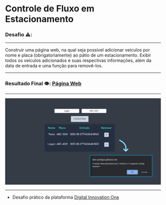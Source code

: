 # Controle de Fluxo em Estacionamento

### Desafio ⚠️:
***
  Construir uma página web, na qual seja possível adicionar veículos por nome e placa (obrigatoriamente) ao pátio de um estacionamento. Exibir todos os veículos adicionados e suas respectivas informações, além da data de entrada e uma função para removê-los.
***

### Resultado Final 👁️:  [Página Web](https://davi-perdigao.github.io/Desafios_DIO/Estacionamento/)
***
 ![Foto Resultado1](https://github.com/Davi-Perdigao/Desafios_DIO/blob/main/Estacionamento/Print_Resultado.png)

***

- Desafio prático da plataforma [Digital Innovation One](https://web.digitalinnovation.one/home "Digital Innovation One")

